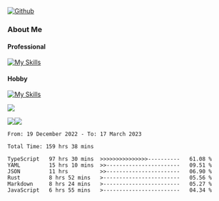 [![Github](https://img.shields.io/github/followers/RinGoku?label=Follow&style=social)](https://github.com/RinGoku)

### About Me
#### Professional
[![My Skills](https://skillicons.dev/icons?i=react,ts,js,nodejs,java,graphql,firebase,githubactions&theme=light)](https://skillicons.dev)
#### Hobby
[![My Skills](https://skillicons.dev/icons?i=unity,rust,py&theme=light)](https://skillicons.dev)


![](https://github-profile-summary-cards.vercel.app/api/cards/profile-details?username=RinGoku&theme=default)

![](https://github-profile-summary-cards.vercel.app/api/cards/repos-per-language?username=RinGoku&theme=default)![](https://github-profile-summary-cards.vercel.app/api/cards/stats?username=RinGoku&theme=default)

<!--START_SECTION:waka-->

```text
From: 19 December 2022 - To: 17 March 2023

Total Time: 159 hrs 38 mins

TypeScript   97 hrs 30 mins  >>>>>>>>>>>>>>>----------   61.08 %
YAML         15 hrs 10 mins  >>-----------------------   09.51 %
JSON         11 hrs          >>-----------------------   06.90 %
Rust         8 hrs 52 mins   >------------------------   05.56 %
Markdown     8 hrs 24 mins   >------------------------   05.27 %
JavaScript   6 hrs 55 mins   >------------------------   04.34 %
```

<!--END_SECTION:waka-->
